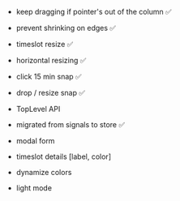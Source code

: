 -   keep dragging if pointer's out of the column ✅
-   prevent shrinking on edges ✅
-   timeslot resize ✅
-   horizontal resizing ✅

-   click 15 min snap ✅
-   drop / resize snap ✅

-   TopLevel API
-   migrated from signals to store ✅

-   modal form
-   timeslot details [label, color]
-   dynamize colors
-   light mode
